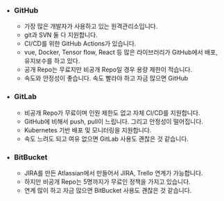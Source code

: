 - ### GitHub
    - 가장 많은 개발자가 사용하고 있는 원격관리소입니다.
    - git과 SVN 둘 다 지원합니다.
    - CI/CD를 위한 GitHub Actions가 있습니다.
    - vue, Docker, Tensor flow, React 등 많은 라이브러리가 GitHub에서 배포, 유지보수를 하고 있다.
    - 공개 Repo는 무료지만 비공개 Repo일 경우 용량 제한이 적습니다.
    - 속도와 안정성이 좋습니다.
    속도 빨라야 하고 자금 많으면 GitHub
- ### GitLab
    - 비공개 Repo가 무료이며 인원 제한도 없고 자체 CI/CD를 지원합니다.
    - GitHub에 비해서 push, pull이 느립니다. 그리고 안정성이 떨어집니다.
    - Kubernetes 기반 배포 및 모니터링을 지원합니다.
    - 속도 느려도 되고 여유 없으면 GitLab 사용도 괜찮은 것 같습니다.
- ### BitBucket
    - JIRA를 만든 Atlassian에서 만들어서 JIRA, Trello 연계가 가능합니다.
    - 하지만 비공개 Repo는 5명까지가 무료인 정책을 가지고 있습니다.
    - 연계 많이 하고 자금 많으면 BitBucket 사용도 괜찮은 것 같습니다.
